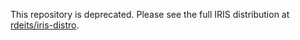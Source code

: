 This repository is deprecated. Please see the full IRIS distribution at [rdeits/iris-distro](https://github.com/rdeits/iris-distro). 
